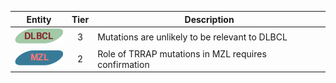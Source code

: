 |Entity|Tier|Description              |
|:----:|:----:|------------------------------|
|![DLBCL](images/icons/DLBCL_tier3.png) | 3 | Mutations are unlikely to be relevant to DLBCL|
|![MZL](images/icons/MZL_tier2.png) | 2 | Role of TRRAP mutations in MZL requires confirmation|
